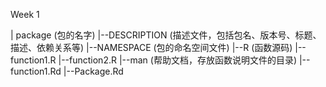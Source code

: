 
Week 1 

| package (包的名字)
|--DESCRIPTION (描述文件，包括包名、版本号、标题、描述、依赖关系等)
|--NAMESPACE (包的命名空间文件)
|--R (函数源码)
 |--function1.R
 |--function2.R
|--man (帮助文档，存放函数说明文件的目录)
 |--function1.Rd
 |--Package.Rd
